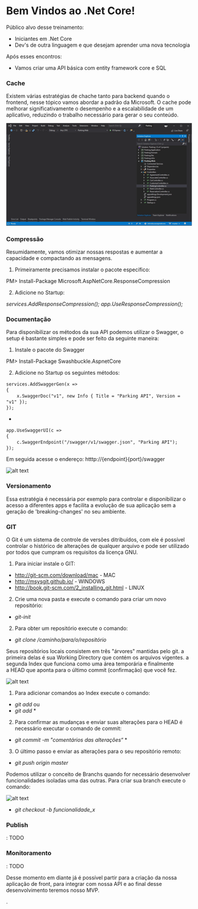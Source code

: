 # Bem Vindos ao .Net Core!

Público alvo desse treinamento:

* Iniciantes em .Net Core
* Dev's de outra linguagem e que desejam aprender uma nova tecnologia

Após esses encontros:

* Vamos criar uma API básica com entity framework core e SQL

### Cache

Existem várias estratégias de chache tanto para backend quando o frontend, nesse tópico vamos abordar a padrão da Microsoft.  O cache pode melhorar significativamente o desempenho e a escalabilidade de um aplicativo, reduzindo o trabalho necessário para gerar o seu conteúdo.  

![alt text](images/cache.gif)
  
### Compressão  
  
Resumidamente, vamos otimizar nossas respostas e aumentar a capacidade e compactando as mensagens.
  
1. Primeiramente precisamos instalar o pacote específico:

PM> Install-Package Microsoft.AspNetCore.ResponseCompression

2. Adicione no Startup:  
  
_services.AddResponseCompression();_
_app.UseResponseCompression();_  
  
### Documentação  
  
Para disponibilizar os métodos da sua API podemos utilizar o Swagger, o setup é bastante simples e pode ser feito da seguinte maneira:

1. Instale o pacote do Swagger

PM> Install-Package Swashbuckle.AspnetCore

2. Adicione no Startup os seguintes métodos:  
  
```
services.AddSwaggerGen(x =>
{
    x.SwaggerDoc("v1", new Info { Title = "Parking API", Version = "v1" });
});
```
-
```
app.UseSwaggerUI(c =>
{
    c.SwaggerEndpoint("/swagger/v1/swagger.json", "Parking API");
});
```  
  
Em seguida acesse o endereço: htttp://{endpoint}{port}/swagger  
  
![alt text](images/swagger.gif)
  
### Versionamento  
  
Essa estratégia é necessária por exemplo para controlar e disponibilizar o acesso a diferentes apps e facilita a evolução de sua aplicação sem a geração de 'breaking-changes' no seu ambiente.  
  
### GIT

O Git é um sistema  de controle de versões ditribuídos, com ele é possível controlar o histórico de alterações de qualquer arquivo e pode ser utilizado por todos que cumpram os requisitos da licença GNU.

1. Para iniciar instale o GIT:  
* http://git-scm.com/download/mac - MAC
* http://msysgit.github.io/ - WINDOWS
* http://book.git-scm.com/2_installing_git.html - LINUX

2. Crie uma nova pasta e execute o comando para criar um novo repositório:
*  _git-init_  

2. Para obter um repositório execute o comando:
* _git clone /caminho/para/o/repositório_

Seus repositórios locais consistem em três "árvores" mantidas pelo git. a primeira delas é sua Working Directory que contém os arquivos vigentes. a segunda Index que funciona como uma área temporária e finalmente a HEAD que aponta para o último commit (confirmação) que você fez.

![alt text](images/trees.gif)

1. Para adicionar comandos ao Index execute o comando:  
* _git add <arquivo>_ ou
* _git add_ *
        
2. Para confirmar as mudanças e enviar suas alterações para o HEAD é necessário executar o comando de commit:  
* _git commit -m "comentários das alterações“_ *

3. O último passo e enviar as alterações para o seu repositório remoto:
* _git push origin master_

Podemos utilizar o conceito de Branchs quando for necessário desenvolver funcionalidades isoladas uma das outras.
Para criar sua branch execute o comando:  

![alt text](images/branches.gif)

* _git checkout -b funcionalidade_x_

### Publish
: TODO

### Monitoramento
: TODO

Desse momento em diante já é possível partir para a criação da nossa aplicação de front, para integrar com nossa API e ao final desse desenvolvimento teremos nosso MVP.
     
.

